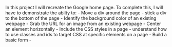 In this project I will recreate the Google home page. To complete this, I will have to demonstrate the abilty to: - Move a div around the page - stick a div to the bottom of the page - Identify the background color of an existing webpage - Grab the URL for an image from an existing webpage - Center an element horizontally - Include the CSS styles in a page - understand how to use classes and ids to target CSS at specific elements on a page - Build a basic form - 
